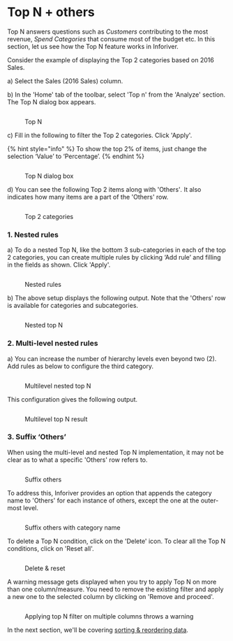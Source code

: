 # Top N + others

Top N answers questions such as _Customers_ contributing to the most revenue, _Spend Categories_ that consume most of the budget etc. In this section, let us see how the Top N feature works in Inforiver.&#x20;

Consider the example of displaying the Top 2 categories based on 2016 Sales.

a) Select the Sales (2016 Sales) column.

b) In the 'Home' tab of the toolbar, select 'Top n' from the 'Analyze' section. The Top N dialog box appears.

<figure><img src="../../../.gitbook/assets/Top n.png" alt=""><figcaption><p>Top N</p></figcaption></figure>

c) Fill in the following to filter the Top 2 categories. Click 'Apply'.

{% hint style="info" %}
To show the top 2% of items, just change the selection ‘Value’ to ‘Percentage’.
{% endhint %}

<figure><img src="../../../.gitbook/assets/Top N dialog box.png" alt=""><figcaption><p>Top N dialog box</p></figcaption></figure>

d) You can see the following Top 2 items along with 'Others'_._ It also indicates how many items are a part of the 'Others' row.

<figure><img src="../../../.gitbook/assets/Top 2 subcategories.png" alt=""><figcaption><p>Top 2 categories</p></figcaption></figure>

### 1. Nested rules

a) To do a nested Top N, like the bottom 3 sub-categories in each of the top 2 categories, you can create multiple rules by clicking ‘Add rule’ and filling in the fields as shown. Click 'Apply'.

<figure><img src="../../../.gitbook/assets/Add rule (1).png" alt=""><figcaption><p>Nested rules</p></figcaption></figure>

b) The above setup displays the following output. Note that the 'Others' row is available for categories and subcategories.

<figure><img src="../../../.gitbook/assets/Nested Top N.png" alt=""><figcaption><p>Nested top N</p></figcaption></figure>

### 2. Multi-level nested rules

a) You can increase the number of hierarchy levels even beyond two (2). Add rules as below to configure the third category.

<figure><img src="../../../.gitbook/assets/Multilevel nested top n.png" alt=""><figcaption><p>Multilevel nested top N</p></figcaption></figure>

This configuration gives the following output.&#x20;

<figure><img src="../../../.gitbook/assets/Multilevel top N result.png" alt=""><figcaption><p>Multilevel top N result</p></figcaption></figure>

### 3. Suffix ‘Others’

When using the multi-level and nested Top N implementation, it may not be clear as to what a specific 'Others' row refers to.

<figure><img src="../../../.gitbook/assets/Others.png" alt=""><figcaption><p>Suffix others</p></figcaption></figure>

To address this, Inforiver provides an option that appends the category name to 'Others' for each instance of others, except the one at the outer-most level.

<figure><img src="../../../.gitbook/assets/Suffix with category (1).png" alt=""><figcaption><p>Suffix others with category name</p></figcaption></figure>

To delete a Top N condition, click on the 'Delete' icon. To clear all the Top N conditions, click on 'Reset all'.

<figure><img src="../../../.gitbook/assets/Reset,delete.png" alt=""><figcaption><p>Delete &#x26; reset</p></figcaption></figure>

A warning message gets displayed when you try to apply Top N on more than one column/measure. You need to remove the existing filter and apply a new one to the selected column by clicking on 'Remove and proceed'.

<figure><img src="../../../.gitbook/assets/Warning.png" alt=""><figcaption><p>Applying top N filter on multiple columns throws a warning</p></figcaption></figure>

In the next section, we'll be covering [sorting & reordering data](../sort-and-reorder-data.md).
